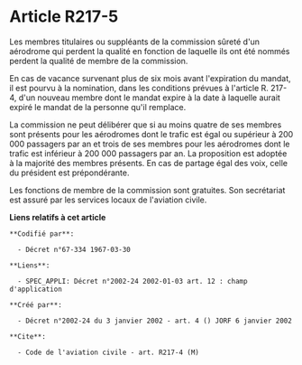 # Article R217-5

Les membres titulaires ou suppléants de la commission sûreté d'un aérodrome qui perdent la qualité en fonction de laquelle
ils ont été nommés perdent la qualité de membre de la commission.

En cas de vacance survenant plus de six mois avant l'expiration du mandat, il est pourvu à la nomination, dans les conditions
prévues à l'article R. 217-4, d'un nouveau membre dont le mandat expire à la date à laquelle aurait expiré le mandat de la
personne qu'il remplace.

La commission ne peut délibérer que si au moins quatre de ses membres sont présents pour les aérodromes dont le trafic est
égal ou supérieur à 200 000 passagers par an et trois de ses membres pour les aérodromes dont le trafic est inférieur à 200
000 passagers par an. La proposition est adoptée à la majorité des membres présents. En cas de partage égal des voix, celle
du président est prépondérante.

Les fonctions de membre de la commission sont gratuites. Son secrétariat est assuré par les services locaux de l'aviation
civile.

**Liens relatifs à cet article**

	**Codifié par**:

	  - Décret n°67-334 1967-03-30

	**Liens**:

	  - SPEC_APPLI: Décret n°2002-24 2002-01-03 art. 12 : champ d'application

	**Créé par**:

	  - Décret n°2002-24 du 3 janvier 2002 - art. 4 () JORF 6 janvier 2002

	**Cite**:

	  - Code de l'aviation civile - art. R217-4 (M)
